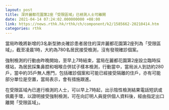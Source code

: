 ```yaml
---
layout: post
title: 深井麗都花園第2座「受限區域」已檢測人士可離開
date: 2021-04-14 07:24:02.000000000 +08:00
link: https://news.rthk.hk/rthk/ch/component/k2/1585662-20210414.htm
categories: rthk
---
```


當局昨晚將新增的3名新型肺炎確診患者居住的深井麗都花園第2座列為「受限區域」，截至凌晨1時，大約為780名居民接受檢測，沒有發現確診個案。

強制檢測的行動由昨晚開始，至早上7時結束，當局在麗都花園第2座設立臨時採樣站，為居民採集鼻腔和咽喉合併拭子樣本檢測，行動當中，當局派人到訪約280戶，當中約35戶無人應門，包括確診個案和可能已經接受隔離的住戶，亦有可能部分單位是空置，當局表示，會有措施跟進。

在受限區域內已進行檢測的人士，可以早上7時起，出示陰性檢測結果電話短訊或佩戴手環，以證明接受強制檢測，可在向訂明人員提供個人資料後，經由指定出口離開「受限區域」。
